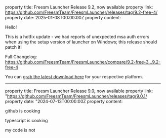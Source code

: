 property title: Freesm Launcher Release 9.2, now available
property link: https://github.com/FreesmTeam/FreesmLauncher/releases/tag/9.2-free-4/
property date: 2025-01-08T00:00:00Z
property content: <p>Hello!</p> <p>This is a hotfix update - we had reports of unexpected msa auth errors when using the setup version of launcher on Windows; this release should patch it!</p> <p>Full Changelog: <a href="https://github.com/FreesmTeam/FreesmLauncher/compare/9.2-free-3...9.2-free-4">https://github.com/FreesmTeam/FreesmLauncher/compare/9.2-free-3...9.2-free-4</a></p> <p>You can <a href="https://freesmlauncher.windstone.space/downloads">grab the latest download here</a> for your respective platform.</p> 

---

property title: Freesm Launcher Release 9.0, now available
property link: "https://github.com/FreesmTeam/FreesmLauncher/releases/tag/9.0.1/
property date: "2024-07-13T00:00:00Z
property content: <p>github is cooking</p>
<p>typescript is cooking</p>
<p>my code is not</p>
